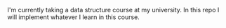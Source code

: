 I'm currently taking a data structure course at my university. In this repo I will implement whatever I learn in this course.
